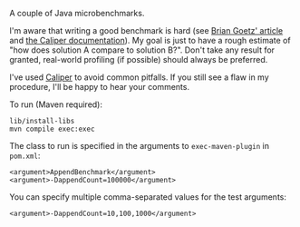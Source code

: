A couple of Java microbenchmarks.

I'm aware that writing a good benchmark is hard (see [Brian Goetz' article](http://www.ibm.com/developerworks/java/library/j-jtp02225.html) and [the Caliper documentation](http://code.google.com/p/caliper/wiki/JavaMicrobenchmarks)). My goal is just to have a rough estimate of "how does solution A compare to solution B?". Don't take any result for granted, real-world profiling (if possible) should always be preferred.

I've used [Caliper](http://code.google.com/p/caliper) to avoid common pitfalls. If you still see a flaw in my procedure, I'll be happy to hear your comments.

To run (Maven required):

    lib/install-libs
    mvn compile exec:exec

The class to run is specified in the arguments to `exec-maven-plugin` in `pom.xml`:

    <argument>AppendBenchmark</argument>
    <argument>-DappendCount=100000</argument>

You can specify multiple comma-separated values for the test arguments:

    <argument>-DappendCount=10,100,1000</argument>
